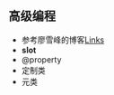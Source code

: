 ## 高级编程
+ 参考廖雪峰的博客[Links]( https://www.liaoxuefeng.com/wiki/0014316089557264a6b348958f449949df42a6d3a2e542c000/00143186781871161bc8d6497004764b398401a401d4cce000)
+ __slot__
+ @property
+ 定制类
+ 元类
